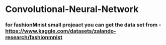 # Convolutional-Neural-Network
### for fashionMnist small projeact you can get the data set from - https://www.kaggle.com/datasets/zalando-research/fashionmnist
